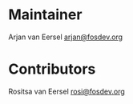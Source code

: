 # Maintainer
Arjan van Eersel <arjan@fosdev.org>

# Contributors
Rositsa van Eersel <rosi@fosdev.org>